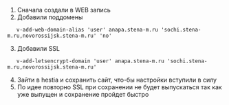 1. Сначала создали в WEB запись
2. Добавили поддомены

```code
   v-add-web-domain-alias 'user' anapa.stena-m.ru 'sochi.stena-m.ru,novorossijsk.stena-m.ru' 'no'
```

3. Добавили SSL

```code
   v-add-letsencrypt-domain 'user' anapa.stena-m.ru 'sochi.stena-m.ru,novorossijsk.stena-m.ru'
```

4. Зайти в hestia и сохранить сайт, что-бы настройки вступили в силу
5. По идее повторно SSL при сохранении не будет выпускаться так как уже выпущен и сохранение пройдет быстро
